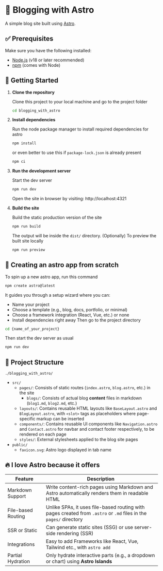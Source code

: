 # 📝 Blogging with Astro

A simple blog site built using [Astro](https://astro.build/). 

## ✅ Prerequisites

Make sure you have the following installed:

- [Node.js](https://nodejs.org/) (v18 or later recommended)
- [npm](https://www.npmjs.com/) (comes with Node)

## 🚀 Getting Started

1. **Clone the repository**

   Clone this project to your local machine and go to the project folder
   ```bash
   cd blogging_with_astro
   ```

3. **Install dependencies**

   Run the node package manager to install required dependencies for astro
   ```bash
   npm install
   ```
   or even better to use this if `package-lock.json` is already present
   ```bash
   npm ci
   ```

4. **Run the development server**

   Start the dev server
   ```bash
   npm run dev
   ```
   Open the site in browser by visiting: http://localhost:4321

5. **Build the site**

   Build the static production version of the site 
   ```bash 
   npm run build
   ```
   The output will be inside the `dist/` directory. 
   (Optionally) To preview the built site locally
   ```bash 
   npm run preview 
   ```

## 🔨 Creating an astro app from scratch
   To spin up a new astro app, run this command
   ```bash
   npm create astro@latest
   ```
   It guides you through a setup wizard where you can:
   - Name your project
   - Choose a template (e.g., blog, docs, portfolio, or minimal)
   - Choose a framework integration (React, Vue, etc.) or none
   - Install dependencies right away
   Then go to the project directory
   ```bash
   cd {name_of_your_project}
   ```
   Then start the dev server as usual
   ```bash
   npm run dev
   ```


## 📑 Project Structure
`./blogging_with_astro/`
- `src/`
  - `pages/`: Consists of static routes (`index.astro`, `blog.astro`, etc.) in the site
    - `blogs/`: Consists of actual blog **content** files in markdown (`blog1.md`, `blog2.md`, etc.)
  - `layouts/`: Contains reusable HTML layouts like `BaseLayout.astro` and `BlogLayout.astro`, with `<slot>` tags as placeholders where page-specific markup can be inserted
  - `components/`: Contains reusable UI components like `Navigation.astro` and `Contact.astro` for navbar and contact footer respectively, to be rendered on each page
  - `styles/`: External stylesheets applied to the blog site pages
- `public/`
  - `favicon.svg`: Astro logo displayed in tab name

## 🔥 I love Astro because it offers

| Feature             | Description                                                                 |
|---------------------|-----------------------------------------------------------------------------|
| Markdown Support| Write content-rich pages using Markdown and Astro automatically renders them in readable HTML |
| File-based Routing  | Unlike SPAs, it uses file-based routing with pages created from `.astro` or `.md` files in the `pages/` directory  |
| SSR or Static       | Can generate static sites (SSG) or use server-side rendering (SSR)         |
| Integrations        | Easy to add Frameworks like React, Vue, Tailwind etc., with `astro add`    |
| Partial Hydration   | Only hydrate interactive parts (e.g., a dropdown or chart) using **Astro Islands** |
